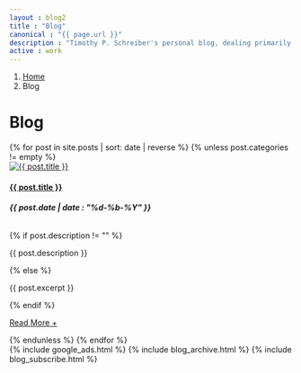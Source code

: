 ```yaml
---
layout : blog2
title : "Blog"
canonical : "{{ page.url }}"
description : "Timothy P. Schreiber's personal blog, dealing primarily with software development, but also dabbling in songwriting, food, and gardening from time to time."
active : work
---
```

<ol class="breadcrumb">
	<li><a href="/"><span class="fa fa-home"></span><span class="sr-only">Home</span></a></li>
	<li class="active">Blog</li>
</ol>

<div class="row">
	<div class="col-xs-12">
		<div class="page-header">
			<h1>Blog</h1>
		</div>
	</div>
	<div class="col-xs-12 col-md-8">
		<div id="posts-tag-heading" style="display:none;">
			<h3 class="pull-left">Tag: <span id="tag-name" style="font-weight:bold"></span></h3>
			<h3 class="pull-right"><small><a id="btn-show-all" href="#">Show All Posts</a></small></h3>
		</div>
		<div class="media-list">
			{% for post in site.posts | sort: date | reverse %}
				{% unless post.categories != empty %}
					<div class="media">
						<div class="media-left">
							<a href="{{ post.url }}"><img class="media-object post-thumbnail" src="/img/{{ post.thumbnail }}" alt="{{ post.title }}" /></a>
						</div>
						<div class="media-body">
							<h4 class="media-heading"><a href="{{ post.url }}">{{ post.title }}</a></h4>
							<h6><strong>{{ post.date | date : "%d-%b-%Y" }}</strong></h6>
							{% if post.description != "" %}
								<p>{{ post.description }}</p>
							{% else %}
								<p>{{ post.excerpt }}</p>
							{% endif %}
							<p><a href="{{ post.url }}" class="read-more-link">Read More +</a></p>
						</div>
					</div>
				{% endunless %}
			{% endfor %}
		</div>
	</div>
	<div class="col-xs-12 col-md-4">
		{% include google_ads.html %}
		{% include blog_archive.html %}
		{% include blog_subscribe.html %}
	</div>
</div>
